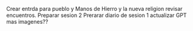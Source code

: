 Crear entrda para pueblo y Manos de Hierro y la nueva religion
revisar encuentros.
Preparar sesion 2
Prerarar diario de sesion 1
actualizar GPT
mas imagenes??



